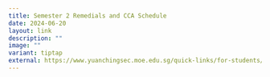 ```yaml
---
title: Semester 2 Remedials and CCA Schedule
date: 2024-06-20
layout: link
description: ""
image: ""
variant: tiptap
external: https://www.yuanchingsec.moe.edu.sg/quick-links/for-students/school-daily-routines/remedials-and-cca-schedule/
---
```

